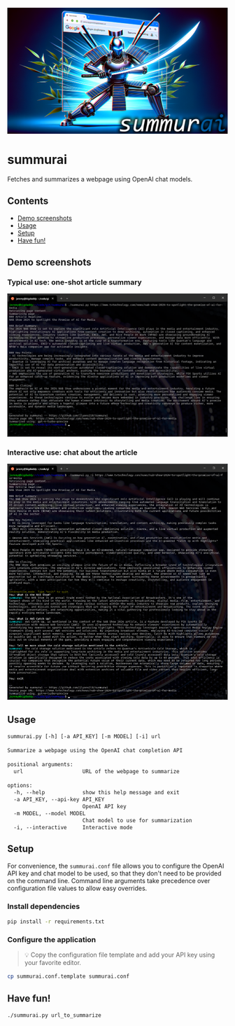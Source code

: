 ![summurai banner](./summurai_banner.png)

# summurai
Fetches and summarizes a webpage using OpenAI chat models.

## Contents
- [Demo screenshots](#demo-screenshots)
- [Usage](#usage)
- [Setup](#setup)
- [Have fun!](#have-fun)

## Demo screenshots

### Typical use: one-shot article summary
![Demo screenshot](./summurai_demo.png)

### Interactive use: chat about the article
![Interactive Demo screenshot](./summurai_demo_interactive.png)

## Usage
```
summurai.py [-h] [-a API_KEY] [-m MODEL] [-i] url

Summarize a webpage using the OpenAI chat completion API

positional arguments:
  url                   URL of the webpage to summarize

options:
  -h, --help            show this help message and exit
  -a API_KEY, --api-key API_KEY
                        OpenAI API key
  -m MODEL, --model MODEL
                        Chat model to use for summarization
  -i, --interactive     Interactive mode
```

## Setup
For convenience, the `summurai.conf` file allows you to configure the OpenAI API key and chat model to be used, so that they don't need to be provided on the command line. Command line arguments take precedence over configuration file values to allow easy overrides.


### Install dependencies
```sh
pip install -r requirements.txt
```

### Configure the application
> :bulb: Copy the configuration file template and add your API key using your favorite editor.
```sh
cp summurai.conf.template summurai.conf
```

## Have fun!
```sh
./summurai.py url_to_summarize
```
